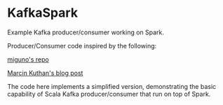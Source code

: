 # KafkaSpark
Example Kafka producer/consumer working on Spark.

Producer/Consumer code inspired by the following:

[miguno's repo](https://github.com/miguno/kafka-storm-starter)

[Marcin Kuthan's blog post](http://allegro.tech/2015/08/spark-kafka-integration.html)

The code here implements a simplified version, demonstrating the basic capability of Scala Kafka producer/consumer that run on top of Spark.
